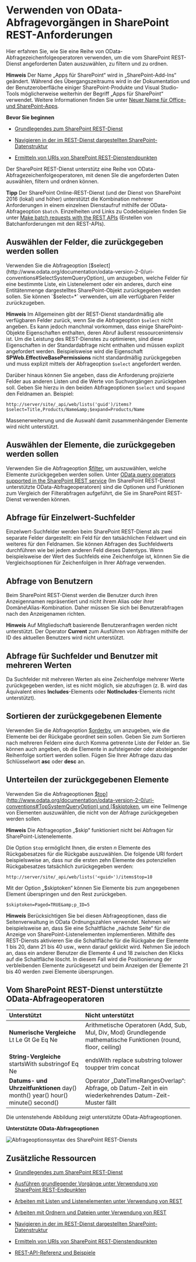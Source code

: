 
# <a name="use-odata-query-operations-in-sharepoint-rest-requests"></a>Verwenden von OData-Abfragevorgängen in SharePoint REST-Anforderungen
Hier erfahren Sie, wie Sie eine Reihe von OData-Abfragezeichenfolgeoperatoren verwenden, um die vom SharePoint REST-Dienst angeforderten Daten auszuwählen, zu filtern und zu ordnen. 
 

 **Hinweis** Der Name „Apps für SharePoint“ wird in „SharePoint-Add-Ins“ geändert. Während des Übergangszeitraums wird in der Dokumentation und der Benutzeroberfläche einiger SharePoint-Produkte und Visual Studio-Tools möglicherweise weiterhin der Begriff „Apps für SharePoint“ verwendet. Weitere Informationen finden Sie unter [Neuer Name für Office- und SharePoint-Apps](new-name-for-apps-for-sharepoint#bk_newname).
 

 **Bevor Sie beginnen**
 

-  [Grundlegendes zum SharePoint REST-Dienst](get-to-know-the-sharepoint-2013-rest-service)
    
 
-  [Navigieren in der im REST-Dienst dargestellten SharePoint-Datenstruktur](navigate-the-sharepoint-data-structure-represented-in-the-rest-service)
    
 
-  [Ermitteln von URIs von SharePoint REST-Dienstendpunkten](determine-sharepoint-rest-service-endpoint-uris)
    
 
Der SharePoint REST-Dienst unterstütz eine Reihe von OData-Abfragezeichenfolgeoperatoren, mit denen SIe die angeforderten Daten auswählen, filtern und ordnen können.
 

 **Tipp**  Der SharePoint Online-REST-Dienst (und der Dienst von SharePoint 2016 (lokal) und höher) unterstützt die Kombination mehrerer Anforderungen in einem einzelnen Dienstaufruf mithilfe der OData-Abfrageoption `$batch`. Einzelheiten und Links zu Codebeispielen finden Sie unter [Make batch requests with the REST APIs](make-batch-requests-with-the-rest-apis) (Erstellen von Batchanforderungen mit den REST-APIs).
 


## <a name="select-fields-to-return"></a>Auswählen der Felder, die zurückgegeben werden sollen

Verwenden Sie die Abfrageoption [$select](http://www.odata.org/documentation/odata-version-2-0/uri-conventions#SelectSystemQueryOption), um anzugeben, welche Felder für eine bestimmte Liste, ein Listenelement oder ein anderes, durch eine Entitätenmenge dargestelltes SharePoint-Objekt zurückgegeben werden sollen. Sie können `$select=*` verwenden, um alle verfügbaren Felder zurückzugeben.
 

 

 **Hinweis**  Im Allgemeinen gibt der REST-Dienst standardmäßig alle verfügbaren Felder zurück, wenn Sie die Abfrageoption `$select` nicht angeben. Es kann jedoch manchmal vorkommen, dass einige SharePoint-Objekte Eigenschaften enthalten, deren Abruf äußerst ressourcenintensiv ist. Um die Leistung des REST-Dienstes zu optimieren, sind diese Eigenschaften in der Standardabfrage nicht enthalten und müssen explizit angefordert werden. Beispielsweise wird die Eigenschaft **SPWeb.EffectiveBasePermissions** nicht standardmäßig zurückgegeben und muss explizit mittels der Abfrageoption `$select` angefordert werden.
 

Darüber hinaus können Sie angeben, dass die Anforderung projizierte Felder aus anderen Listen und die Werte von Suchvorgängen zurückgeben soll. Geben Sie hierzu in den beiden Abfrageoptionen `$select` und `$expand` den Feldnamen an. Beispiel:
 

 
 `http://server/site/_api/web/lists('guid')/items?$select=Title,Products/Name&amp;$expand=Products/Name`
 

 
Massenerweiterung und die Auswahl damit zusammenhängender Elemente wird nicht unterstützt.
 

 

## <a name="select-items-to-return"></a>Auswählen der Elemente, die zurückgegeben werden sollen

Verwenden Sie die Abfrageoption [$filter](http://www.odata.org/documentation/odata-version-2-0/uri-conventions#FilterSystemQueryOption), um auszuwählen, welche Elemente zurückgegeben werden sollen. Unter [OData query operators supported in the SharePoint REST service](#bk_supported) (Im SharePoint REST-Dienst unterstützte OData-Abfrageoperatoren) sind die Optionen und Funktionen zum Vergleich der Filterabfragen aufgeführt, die Sie im SharePoint REST-Dienst verwenden können.
 

 

## <a name="query-for-single-value-lookup-fields"></a>Abfrage für Einzelwert-Suchfelder

Einzelwert-Suchfelder werden beim SharePoint REST-Dienst als zwei separate Felder dargestellt: ein Feld für den tatsächlichen Feldwert und ein weiteres für den Feldnamen. Sie können Abfragen des Suchfeldwerts durchführen wie bei jedem anderen Feld dieses Datentyps. Wenn beispielsweise der Wert des Suchfelds eine Zeichenfolge ist, können Sie die Vergleichsoptionen für Zeichenfolgen in Ihrer Abfrage verwenden.
 

 

## <a name="query-for-users"></a>Abfrage von Benutzern

Beim SharePoint REST-Dienst werden die Benutzer durch ihren Anzeigennamen repräsentiert und nicht ihrem Alias oder ihrer Domäne\Alias-Kombination. Daher müssen Sie sich bei Benutzerabfragen nach den Anzeigenamen richten.
 

 

 **Hinweis**  Auf Mitgliedschaft basierende Benutzeranfragen werden nicht unterstützt. Der Operator **Current** zum Ausführen von Abfragen mithilfe der ID des aktuellen Benutzers wird nicht unterstützt.
 


## <a name="query-for-multi-value-lookup-fields-and-users"></a>Abfrage für Suchfelder und Benutzer mit mehreren Werten

Da Suchfelder mit mehreren Werten als eine Zeichenfolge mehrerer Werte zurückgegeben werden, ist es nicht möglich, sie abzufragen (z. B. wird das Äquivalent eines **Includes**-Elements oder **NotIncludes**-Elements nicht unterstützt).
 

 

## <a name="sort-returned-items"></a>Sortieren der zurückgegebenen Elemente

Verwenden Sie die Abfrageoption [$orderby](http://www.odata.org/documentation/odata-version-2-0/uri-conventions#OrderBySystemQueryOption), um anzugeben, wie die Elemente bei der Rückgabe geordnet sein sollen. Geben Sie zum Sortieren nach mehreren Feldern eine durch Komma getrennte Liste der Felder an. Sie können auch angeben, ob die Elemente in aufsteigender oder absteigender Reihenfolge sortiert werden sollen. Fügen Sie Ihrer Abfrage dazu das Schlüsselwort **asc** oder **desc** an.
 

 

## <a name="page-through-returned-items"></a>Unterteilen der zurückgegebenen Elemente

Verwenden Sie die Abfrageoptionen  [$top](http://www.odata.org/documentation/odata-version-2-0/uri-conventions#TopSystemQueryOption) und [$skiptoken](http://msdn.microsoft.com/library/dd942121.aspx), um eine Teilmenge von Elementen auszuwählen, die nicht von der Abfrage zurückgegeben werden sollen.
 

 

 **Hinweis** Die Abfrageoption „$skip“ funktioniert nicht bei Abfragen für SharePoint-Listenelemente.
 

Die Option  `$top` ermöglicht Ihnen, die ersten *n*  Elemente des Rückgabesatzes für die Rückgabe auszuwählen. Die folgende URI fordert beispielsweise an, dass nur die ersten zehn Elemente des potenziellen Rückgabesatzes tatsächlich zurückgegeben werden:
 

 
 `http://server/site/_api/web/lists('<guid>')/items$top=10`
 

 
Mit der Option „$skiptoken“ können Sie Elemente bis zum angegebenen Element überspringen und den Rest zurückgeben.
 

 
 `$skiptoken=Paged=TRUE&amp;p_ID=5`
 

 

 **Hinweis**  Berücksichtigen Sie bei diesen Abfrageoptionen, dass die Seitenverwaltung in OData Ordnungszahlen verwendet. Nehmen wir beispielsweise an, dass Sie eine Schaltfläche „nächste Seite“ für die Anzeige von SharePoint-Listenelementen implementieren. Mithilfe des REST-Diensts aktivieren Sie die Schaltfläche für die Rückgabe der Elemente 1 bis 20, dann 21 bis 40 usw., wenn darauf geklickt wird. Nehmen Sie jedoch an, dass ein anderer Benutzer die Elemente 4 und 18 zwischen den Klicks auf die Schaltfläche löscht. In diesem Fall wird die Positionierung der verbleibenden Elemente zurückgesetzt und beim Anzeigen der Elemente 21 bis 40 werden zwei Elemente übersprungen.
 


## <a name="odata-query-operators-supported-in-the-sharepoint-rest-service"></a>Vom SharePoint REST-Dienst unterstützte OData-Abfrageoperatoren
<a name="bk_supported"> </a>



|**Unterstützt**|**Nicht unterstützt**|
|:-----|:-----|
|**Numerische Vergleiche** Lt Le Gt Ge Eq Ne| Arithmetische Operatoren (Add, Sub, Mul, Div, Mod) Grundlegende mathematische Funktionen (round, floor, ceiling) |
|**String-Vergleiche** startsWith substringof Eq Ne| endsWith replace substring tolower toupper trim concat|
|**Datums- und Uhrzeitfunktionen** day() month() year() hour() minute() second()| Operator „DateTimeRangesOverlap“: Abfrage, ob Datum-Zeit in ein wiederkehrendes Datum-Zeit-Muster fällt|
Die untenstehende Abbildung zeigt unterstützte OData-Abfrageoptionen.
 

 

**Unterstützte OData-Abfrageoptionen**

 

 
![Abfrageoptionssyntax des SharePoint REST-Diensts](../../images/SPF15Con_REST_queryOptionSyntax.png)
 

 

 

## <a name="additional-resources"></a>Zusätzliche Ressourcen
<a name="bk_addresources"> </a>


-  [Grundlegendes zum SharePoint REST-Dienst](get-to-know-the-sharepoint-2013-rest-service)
    
 
-  [Ausführen grundlegender Vorgänge unter Verwendung von SharePoint REST-Endpunkten](complete-basic-operations-using-sharepoint-2013-rest-endpoints)
    
 
-  [Arbeiten mit Listen und Listenelementen unter Verwendung von REST](working-with-lists-and-list-items-with-rest)
    
 
-  [Arbeiten mit Ordnern und Dateien unter Verwendung von REST](working-with-folders-and-files-with-rest)
    
 
-  [Navigieren in der im REST-Dienst dargestellten SharePoint-Datenstruktur](navigate-the-sharepoint-data-structure-represented-in-the-rest-service)
    
 
-  [Ermitteln von URIs von SharePoint REST-Dienstendpunkten](determine-sharepoint-rest-service-endpoint-uris)
    
 
-  [REST-API-Referenz und Beispiele](http://msdn.microsoft.com/library/rest-api-reference-and-samples%28Office.15%29.aspx)
    
 

 

 
